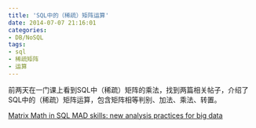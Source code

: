 ```yaml
---
title: 'SQL中的（稀疏）矩阵运算'
date: 2014-07-07 21:16:01
categories: 
- DB/NoSQL
tags: 
- sql
- 稀疏矩阵
- 运算
---
```

前两天在一门课上看到SQL中（稀疏）矩阵的乘法，找到两篇相关帖子，介绍了SQL中的（稀疏）矩阵运算，包含矩阵相等判别、加法、乘法、转置。


[Matrix Math in SQL](https://www.simple-talk.com/sql/t-sql-programming/matrix-math-in-sql/)[ MAD skills: new analysis practices for big data](http://dl.acm.org/ft_gateway.cfm?id=1687576&ftid=729392&dwn=1&CFID=507118267&CFTOKEN=15696434)